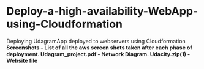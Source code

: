 # Deploy-a-high-availability-WebApp-using-Cloudformation
Deploying UdagramApp deployed to webservers using Cloudformation<b/>
Screenshots - List of all the aws screen shots taken after each phase of deployment.<b/>
Udagram_project.pdf - Network Diagram.<b/>
Udacity.zip(1) - Website file<b/>

